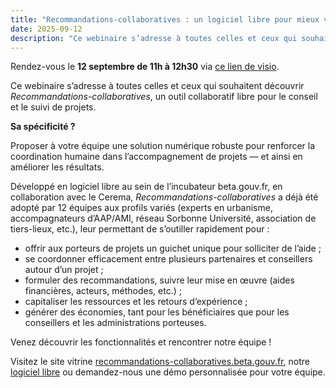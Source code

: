 ```yaml
---
title: "Recommandations-collaboratives : un logiciel libre pour mieux vous coordonner dans le conseil et le suivi de projets"
date: 2025-09-12
description: "Ce webinaire s’adresse à toutes celles et ceux qui souhaitent découvrir *Recommandations-collaboratives*, un outil collaboratif libre pour le conseil et le suivi de projets."
---
```

Rendez-vous le **12 septembre de 11h à 12h30** via [ce lien de visio](https://webinaire.numerique.gouv.fr/meeting/signin/invite/59864/creator/31968/hash/bfc858df434fecffc1c18d4492f9b56213160441).

Ce webinaire s’adresse à toutes celles et ceux qui souhaitent découvrir *Recommandations-collaboratives*, un outil collaboratif libre pour le conseil et le suivi de projets.

**Sa spécificité ?**

Proposer à votre équipe une solution numérique robuste pour renforcer la coordination humaine dans l’accompagnement de projets — et ainsi en améliorer les résultats.

Développé en logiciel libre au sein de l’incubateur beta.gouv.fr, en collaboration avec le Cerema, *Recommandations-collaboratives* a déjà été adopté par 12 équipes aux profils variés (experts en urbanisme, accompagnateurs d’AAP/AMI, réseau Sorbonne Université, association de tiers-lieux, etc.), leur permettant de s’outiller rapidement pour :

- offrir aux porteurs de projets un guichet unique pour solliciter de l’aide ;
- se coordonner efficacement entre plusieurs partenaires et conseillers autour d’un projet ;
- formuler des recommandations, suivre leur mise en œuvre (aides financières, acteurs, méthodes, etc.) ;
- capitaliser les ressources et les retours d’expérience ;
- générer des économies, tant pour les bénéficiaires que pour les conseillers et les administrations porteuses.

Venez découvrir les fonctionnalités et rencontrer notre équipe !

Visitez le site vitrine [recommandations-collaboratives.beta.gouv.fr](https://recommandations-collaboratives.beta.gouv.fr), notre [logiciel libre](https://github.com/betagouv/recommandations-collaboratives) ou demandez-nous une démo personnalisée pour votre équipe.

